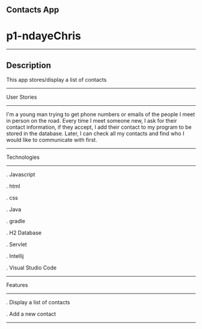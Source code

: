 
Contacts App
------------------------------------------------------------------

# p1-ndayeChris

------------------------------------------------------------------

Description
------------------------------------------------------------------

This app stores/display a list of contacts

-------------------------------------------------------------------

User Stories

-------------------------------------------------------------------

I'm a young man trying to get phone numbers or emails of the people I meet in person on the road. Every time I meet someone new, I ask for their contact information, if they accept, I add their contact to my program to be stored in the database. Later, I can check all my contacts and find who I would like to communicate with first.

----------------------------------------------------------------------


Technologies

-----------------------------------------------------------------------
. Javascript

. html

. css

. Java

. gradle

. H2 Database

. Servlet

. Intellij

. Visual Studio Code

-----------------------------------------------------------------------------


Features

-----------------------------------------------------------------------------

. Display a list of contacts

. Add a new contact

------------------------------------------------------------------------------
